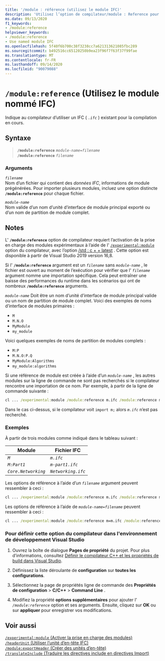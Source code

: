 ```yaml
---
title: '/module : référence (utilisez le module IFC)'
description: 'Utilisez l’option de compilateur/module : Reference pour créer des unités d’en-tête de module pour le nom d’en-tête ou les fichiers include spécifiés.'
ms.date: 09/13/2020
f1_keywords:
- /module:reference
helpviewer_keywords:
- /module:reference
- Use named module IFC
ms.openlocfilehash: 5f40f6b700c38f3238cc7a621313621085fbc289
ms.sourcegitcommit: b492516cc65120250b9ea23f96f7f63f37f99fae
ms.translationtype: MT
ms.contentlocale: fr-FR
ms.lasthandoff: 09/14/2020
ms.locfileid: "90079088"
---
```

# <a name="modulereference-use-named-module-ifc"></a>`/module:reference` (Utilisez le module nommé IFC)

Indique au compilateur d’utiliser un IFC ( *`.ifc`* ) existant pour la compilation en cours.

## <a name="syntax"></a>Syntaxe

> **`/module:reference`** *`module-name=filename`*\
> **`/module:reference`** *`filename`*

### <a name="arguments"></a>Arguments

*`filename`*\
Nom d’un fichier qui contient des *données IFC*, informations de module prégénérées. Pour importer plusieurs modules, incluez une option distincte **`/module:reference`** pour chaque fichier.

*`module-name`*\
Nom valide d’un nom d’unité d’interface de module principal exporté ou d’un nom de partition de module complet.

## <a name="remarks"></a>Notes

L' **`/module:reference`** option de compilateur requiert l’activation de la prise en charge des modules expérimentaux à l’aide de l' [`/experimental:module`](experimental-module.md) option du compilateur, avec l’option [/std : c + + latest](std-specify-language-standard-version.md) . Cette option est disponible à partir de Visual Studio 2019 version 16,8.

Si l' **`/module:reference`** argument est un *`filename`* sans *`module-name`* , le fichier est ouvert au moment de l’exécution pour vérifier que l' *`filename`* argument nomme une importation spécifique. Cela peut entraîner une baisse des performances du runtime dans les scénarios qui ont de nombreux **`/module:reference`** arguments.

*`module-name`* Doit être un nom d’unité d’interface de module principal valide ou un nom de partition de module complet. Voici des exemples de noms d’interface de modules primaires :

- `M`
- `M.N.O`
- `MyModule`
- `my_module`

Voici quelques exemples de noms de partition de modules complets :

- `M:P`
- `M.N.O:P.Q`
- `MyModule:Algorithms`
- `my_module:algorithms`

Si une référence de module est créée à l’aide d’un *`module-name`* , les autres modules sur la ligne de commande ne sont pas recherchés si le compilateur rencontre une importation de ce nom. Par exemple, à partir de la ligne de commande suivante :

```cmd
cl ... /experimental:module /module:reference m.ifc /module:reference m=n.ifc
```

Dans le cas ci-dessus, si le compilateur voit `import m;` alors *`m.ifc`* n’est pas recherché.

### <a name="examples"></a>Exemples

À partir de trois modules comme indiqué dans le tableau suivant :

| Module | Fichier IFC |
|--|--|
| *`M`* | *`m.ifc`* |
| *`M:Part1`* | *`m-part1.ifc`* |
| *`Core.Networking`* | *`Networking.ifc`* |

Les options de référence à l’aide d’un *`filename`* argument peuvent ressembler à ceci :

```cmd
cl ... /experimental:module /module:reference m.ifc /module:reference m-part.ifc /module:reference Networking.ifc
```

Les options de référence à l’aide de *`module-name=filename`* peuvent ressembler à ceci :

```cmd
cl ... /experimental:module /module:reference m=m.ifc /module:reference M:Part1=m-part.ifc /module:reference Core.Networking=Networking.ifc
```

### <a name="to-set-this-compiler-option-in-the-visual-studio-development-environment"></a>Pour définir cette option du compilateur dans l'environnement de développement Visual Studio

1. Ouvrez la boîte de dialogue **Pages de propriété** du projet. Pour plus d’informations, consultez [Définir le compilateur C++ et les propriétés de build dans Visual Studio](../working-with-project-properties.md).

1. Définissez la liste déroulante de **configuration** sur **toutes les configurations**.

1. Sélectionnez la page de propriétés ligne de commande des **Propriétés de configuration**  >  **C/C++**  >  **Command Line** .

1. Modifiez la propriété **options supplémentaires** pour ajouter l' *`/module:reference`* option et ses arguments. Ensuite, cliquez sur **OK** ou sur **appliquer** pour enregistrer vos modifications.

## <a name="see-also"></a>Voir aussi

[`/experimental:module` (Activer la prise en charge des modules)](experimental-module.md)\
[`/headerUnit` (Utiliser l’unité d’en-tête IFC)](headerunit.md)\
[`/module:exportHeader` (Créer des unités d’en-tête)](module-exportheader.md)\
[`/translateInclude` (Traduire les directives include en directives Import)](translateinclude.md)
